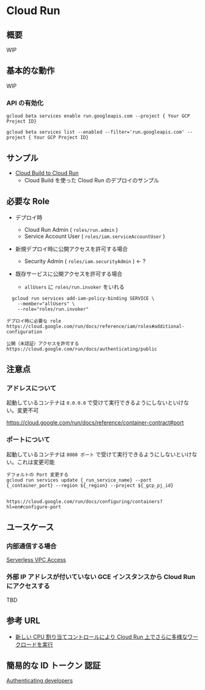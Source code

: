 # Cloud Run

## 概要

WIP

## 基本的な動作

WIP

### API の有効化

```
gcloud beta services enable run.googleapis.com --project { Your GCP Project ID}
```
```
gcloud beta services list --enabled --filter='run.googleapis.com' --project { Your GCP Project ID}
```

## サンプル

+ [Cloud Build to Cloud Run](./builds)
  + Cloud Build を使った Cloud Run のデプロイのサンプル

## 必要な Role

+ デプロイ時
  + Cloud Run Admin ( `roles/run.admin` )
  + Service Account User ( `roles/iam.serviceAccountUser` )

+ 新規デプロイ時に公開アクセスを許可する場合
  + Security Admin ( `roles/iam.securityAdmin` ) <- ?
+ 既存サービスに公開アクセスを許可する場合
  + `allUsers` に `roles/run.invoker` をいれる

```
  gcloud run services add-iam-policy-binding SERVICE \
    --member="allUsers" \
    --role="roles/run.invoker"
```


```
デプロイ時に必要な role
https://cloud.google.com/run/docs/reference/iam/roles#additional-configuration
```

```
公開（未認証）アクセスを許可する
https://cloud.google.com/run/docs/authenticating/public
```

## 注意点

### アドレスについて

起動しているコンテナは `0.0.0.0` で受けて実行できるようにしないといけない。変更不可

https://cloud.google.com/run/docs/reference/container-contract#port

### ポートについて

起動しているコンテナは `8080 ポート` で受けて実行できるようにしないといけない。これは変更可能

```
デフォルトの Port 変更する
gcloud run services update {_run_service_name} --port {_container_port} --region ${_region} --project ${_gcp_pj_id}


https://cloud.google.com/run/docs/configuring/containers?hl=en#configure-port
```

## ユースケース

### 内部通信する場合

[Serverless VPC Access](../networking/connectors)

### 外部 IP アドレスが付いていない GCE インスタンスから Cloud Run にアクセスする

TBD

## 参考 URL

+ [新しい CPU 割り当てコントロールにより Cloud Run 上でさらに多様なワークロードを実行](https://cloud.google.com/blog/ja/products/serverless/cloud-run-gets-always-on-cpu-allocation)

## 簡易的な ID トークン 認証

[Authenticating developers](./authorization_developer/)

